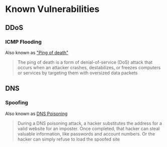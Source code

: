 # Known Vulnerabilities

## DDoS

### ICMP Flooding

Also known as ["Ping of death"](https://www.fortinet.com/resources/cyberglossary/ping-of-death)

> The ping of death is a form of denial-of-service (DoS) attack
> that occurs when an attacker crashes, destabilizes, or freezes computers or services
> by targeting them with oversized data packets

## DNS

### Spoofing

Also known as [DNS Poisoning](https://www.okta.com/identity-101/dns-poisoning/)

> During a DNS poisoning attack, a hacker substitutes the address for a valid website for an imposter.
> Once completed, that hacker can steal valuable information, like passwords and account numbers.
> Or the hacker can simply refuse to load the spoofed site
